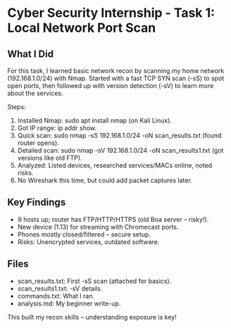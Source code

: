 # Cyber Security Internship - Task 1: Local Network Port Scan

## What I Did
For this task, I learned basic network recon by scanning my home network (192.168.1.0/24) with Nmap. Started with a fast TCP SYN scan (-sS) to spot open ports, then followed up with version detection (-sV) to learn more about the services.

Steps:
1. Installed Nmap: sudo apt install nmap (on Kali Linux).
2. Got IP range: ip addr show.
3. Quick scan: sudo nmap -sS 192.168.1.0/24 -oN scan_results.txt (found router opens).
4. Detailed scan: sudo nmap -sV 192.168.1.0/24 -oN scan_results1.txt (got versions like old FTP).
5. Analyzed: Listed devices, researched services/MACs online, noted risks.
6. No Wireshark this time, but could add packet captures later.

## Key Findings
- 9 hosts up; router has FTP/HTTP/HTTPS (old Boa server – risky!).
- New device (1.13) for streaming with Chromecast ports.
- Phones mostly closed/filtered – secure setup.
- Risks: Unencrypted services, outdated software.

## Files
- scan_results.txt: First -sS scan (attached for basics).
- scan_results1.txt: -sV details.
- commands.txt: What I ran.
- analysis.md: My beginner write-up. 

This built my recon skills – understanding exposure is key!
